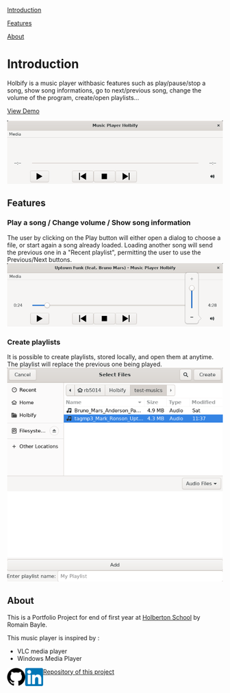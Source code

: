 [Introduction](#introduction)

[Features](#features)

[About](#about)

# Introduction

Holbify is a music player withbasic features such as play/pause/stop a song, show song informations, go to next/previous song, change the volume of the program, create/open playlists...

<a href="https://youtu.be/rlmdrxb_77I" target="_blank">View Demo</a>

<img class="fit-picture" src="screenshots/main_window_start.png" alt="Screenshot of the main window at start">

## Features

### Play a song / Change volume / Show song information
The user by clicking on the Play button will either open a dialog to choose a file, or start again a song already loaded. Loading another song will send the previous one in a "Recent playlist", permitting the user to use the Previous/Next buttons.
<img class="fit-picture" src="screenshots/main_window_features.png" alt="Screenshot of the main window playing a song">

### Create playlists
It is possible to create playlists, stored locally, and open them at anytime. The playlist will replace the previous one being played.
<img class="fit-picture" src="screenshots/create_playlist.png" alt="Screenshot of the create playlist window">


## About

This is a Portfolio Project for end of first year at [Holberton School](https://www.holbertonschool.fr/) by Romain Bayle.

This music player is inspired by :
- VLC media player
- Windows Media Player

<a href="https://github.com/rb5014"><img align="left" src="screenshots/github.svg" alt="Romain Bayle | Github" width="42px"/></a>
<a href="https://www.linkedin.com/in/romain-bayle-48a11a243"><img align="left" src="screenshots/linkedin.svg" alt="Romain Bayle | LinkedIn" width="42px"/></a>

[Repository of this project](https://github.com/rb5014/Holbify)